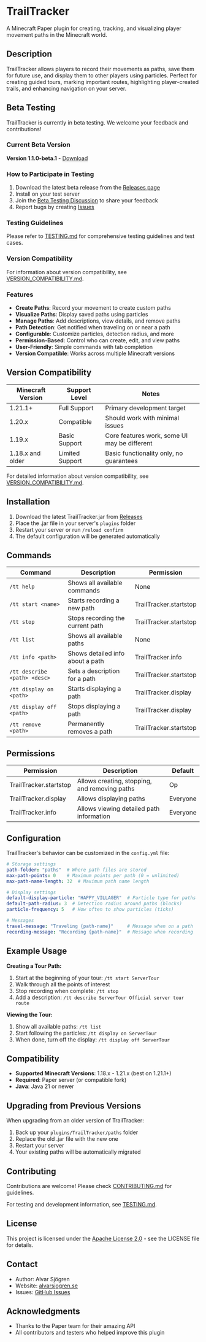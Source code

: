 # TrailTracker

A Minecraft Paper plugin for creating, tracking, and visualizing player movement paths in the Minecraft world.

## Description

TrailTracker allows players to record their movements as paths, save them for future use, and display them to other players using particles. Perfect for creating guided tours, marking important routes, highlighting player-created trails, and enhancing navigation on your server.

## Beta Testing

TrailTracker is currently in beta testing. We welcome your feedback and contributions!

### Current Beta Version

**Version 1.1.0-beta.1** - [Download](https://github.com/alvarsjogren/TrailTracker/releases/tag/v1.1.0-beta.1)

### How to Participate in Testing

1. Download the latest beta release from the [Releases page](https://github.com/alvarsjogren/TrailTracker/releases)
2. Install on your test server
3. Join the [Beta Testing Discussion](https://github.com/alvarsjogren/TrailTracker/discussions) to share your feedback
4. Report bugs by creating [Issues](https://github.com/alvarsjogren/TrailTracker/issues)

### Testing Guidelines

Please refer to [TESTING.md](TESTING.md) for comprehensive testing guidelines and test cases.

### Version Compatibility

For information about version compatibility, see [VERSION_COMPATIBILITY.md](VERSION_COMPATIBILITY.md).

### Features

- **Create Paths**: Record your movement to create custom paths
- **Visualize Paths**: Display saved paths using particles
- **Manage Paths**: Add descriptions, view details, and remove paths
- **Path Detection**: Get notified when traveling on or near a path
- **Configurable**: Customize particles, detection radius, and more
- **Permission-Based**: Control who can create, edit, and view paths
- **User-Friendly**: Simple commands with tab completion
- **Version Compatible**: Works across multiple Minecraft versions

## Version Compatibility

| Minecraft Version | Support Level     | Notes                                            |
|-------------------|-------------------|--------------------------------------------------|
| 1.21.1+           | Full Support      | Primary development target                       |
| 1.20.x            | Compatible        | Should work with minimal issues                  |
| 1.19.x            | Basic Support     | Core features work, some UI may be different     |
| 1.18.x and older  | Limited Support   | Basic functionality only, no guarantees          |

For detailed information about version compatibility, see [VERSION_COMPATIBILITY.md](VERSION_COMPATIBILITY.md).

## Installation

1. Download the latest TrailTracker.jar from [Releases](https://github.com/alvarsjogren/trailtracker/releases)
2. Place the .jar file in your server's `plugins` folder
3. Restart your server or run `/reload confirm`
4. The default configuration will be generated automatically

## Commands

| Command | Description | Permission |
|---------|-------------|------------|
| `/tt help` | Shows all available commands | None |
| `/tt start <name>` | Starts recording a new path | TrailTracker.startstop |
| `/tt stop` | Stops recording the current path | TrailTracker.startstop |
| `/tt list` | Shows all available paths | None |
| `/tt info <path>` | Shows detailed info about a path | TrailTracker.info |
| `/tt describe <path> <desc>` | Sets a description for a path | TrailTracker.startstop |
| `/tt display on <path>` | Starts displaying a path | TrailTracker.display |
| `/tt display off <path>` | Stops displaying a path | TrailTracker.display |
| `/tt remove <path>` | Permanently removes a path | TrailTracker.startstop |

## Permissions

| Permission | Description | Default |
|------------|-------------|---------|
| TrailTracker.startstop | Allows creating, stopping, and removing paths | Op |
| TrailTracker.display | Allows displaying paths | Everyone |
| TrailTracker.info | Allows viewing detailed path information | Everyone |

## Configuration

TrailTracker's behavior can be customized in the `config.yml` file:

```yaml
# Storage settings
path-folder: "paths"  # Where path files are stored
max-path-points: 0    # Maximum points per path (0 = unlimited)
max-path-name-length: 32  # Maximum path name length

# Display settings
default-display-particle: "HAPPY_VILLAGER"  # Particle type for paths
default-path-radius: 3  # Detection radius around paths (blocks)
particle-frequency: 5   # How often to show particles (ticks)

# Messages
travel-message: "Traveling {path-name}"     # Message when on a path
recording-message: "Recording {path-name}"  # Message when recording
```

## Example Usage

**Creating a Tour Path:**
1. Start at the beginning of your tour: `/tt start ServerTour`
2. Walk through all the points of interest
3. Stop recording when complete: `/tt stop`
4. Add a description: `/tt describe ServerTour Official server tour route`

**Viewing the Tour:**
1. Show all available paths: `/tt list`
2. Start following the particles: `/tt display on ServerTour`
3. When done, turn off the display: `/tt display off ServerTour`

## Compatibility

- **Supported Minecraft Versions**: 1.18.x - 1.21.x (best on 1.21.1+)
- **Required**: Paper server (or compatible fork)
- **Java**: Java 21 or newer

## Upgrading from Previous Versions

When upgrading from an older version of TrailTracker:

1. Back up your `plugins/TrailTracker/paths` folder
2. Replace the old .jar file with the new one
3. Restart your server
4. Your existing paths will be automatically migrated

## Contributing

Contributions are welcome! Please check [CONTRIBUTING.md](CONTRIBUTING.md) for guidelines.

For testing and development information, see [TESTING.md](TESTING.md).

## License

This project is licensed under the [Apache License 2.0](LICENSE) - see the LICENSE file for details.

## Contact

- Author: Alvar Sjögren
- Website: [alvarsjogren.se](https://alvarsjogren.se)
- Issues: [GitHub Issues](https://github.com/alvarsjogren/trailtracker/issues)

## Acknowledgments

- Thanks to the Paper team for their amazing API
- All contributors and testers who helped improve this plugin
